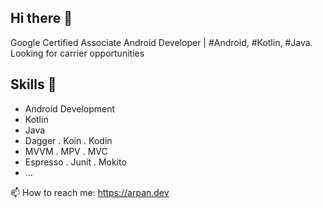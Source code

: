 ## Hi there 👋

Google Certified Associate Android Developer | #Android, #Kotlin, #Java. Looking for carrier opportunities

## Skills 🔭
- Android Development
- Kotlin
- Java
- Dagger . Koin . Kodin
- MVVM . MPV . MVC
- Espresso . Junit . Mokito
- ...

📫 How to reach me: https://arpan.dev

<!--
**Bloody-Badboy/Bloody-Badboy** is a ✨ _special_ ✨ repository because its `README.md` (this file) appears on your GitHub profile.

Here are some ideas to get you started:

- 🔭 I’m currently working on ...
- 🌱 I’m currently learning ...
- 👯 I’m looking to collaborate on ...
- 🤔 I’m looking for help with ...
- 💬 Ask me about ...
- 📫 How to reach me: ...
- 😄 Pronouns: ...
- ⚡ Fun fact: ...
-->
